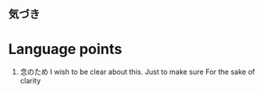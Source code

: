 気づき
---

# Language points
1. 念のため I wish to be clear about this.
Just to make sure
For the sake of clarity

